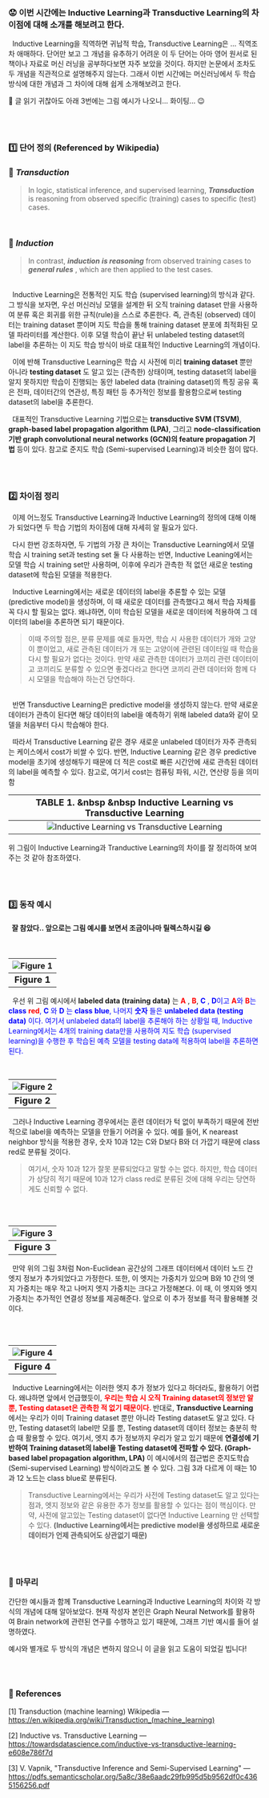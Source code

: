 ### :worried: 이번 시간에는 Inductive Learning과 Transductive Learning의 차이점에 대해 소개를 해보려고 한다.

&nbsp; Inductive Learning을 직역하면 귀납적 학습, Transductive Learning은 ... 직역조차 애매하다.
단어만 보고 그 개념을 유추하기 어려운 이 두 단어는 아마 영어 원서로 된 책이나 자료로 머신 러닝을 공부하다보면 자주 보았을 것이다. 하지만 논문에서 조차도 두 개념을 직관적으로 설명해주지 않는다.
그래서 이번 시간에는 머신러닝에서 두 학습 방식에 대한 개념과 그 차이에 대해 쉽게 소개해보려고 한다.

:smoking: 글 읽기 귀찮아도 아래 3번에는 그림 예시가 나오니... 화이팅... :wink:

<br><br>
### :one: 단어 정의 (Referenced by Wikipedia)
### :pushpin: _Transduction_
> In logic, statistical inference, and supervised learning, _**Transduction**_ is reasoning from observed specific (training) cases to specific (test) cases.
<br>

### :pushpin: _Induction_

> In contrast, _**induction**_ _**is reasoning**_ from observed training cases to _**general rules**_ , which are then applied to the test cases.

<br>
&nbsp; Inductive Learning은 전통적인 지도 학습 (supervised learning)의 방식과 같다. 그 방식을 보자면, 우선 머신러닝 모델을 설계한 뒤 오직 training dataset 만을 사용하여 분류 혹은 회귀를 위한 규칙(rule)을 스스로 추론한다. 즉, 관측된 (observed) 데이터는 training dataset 뿐이며 지도 학습을 통해 training dataset 분포에 최적화된 모델 파라미터를 계산한다. 이후 모델 학습이 끝난 뒤 unlabeled testing dataset의 label을 추론하는 이 지도 학습 방식이 바로 대표적인 Inductive Learning의 개념이다.

&nbsp; 이에 반해 Transductive Learning은 학습 시 사전에 미리 **training dataset** 뿐만 아니라 **testing dataset** 도 알고 있는 (관측한) 상태이며, testing dataset의 label을 알지 못하지만 학습이 진행되는 동안 labeled data (training dataset)의 특징 공유 혹은 전파, 데이터간의 연관성, 특징 패턴 등 추가적인 정보를 활용함으로써 testing dataset의 label을 추론한다.

 &nbsp; 대표적인 Transductive Learning 기법으로는 **transductive SVM (TSVM)**, **graph-based label propagation algorithm (LPA)**, 그리고 **node-classification 기반 graph convolutional neural networks (GCN)의 feature propagation 기법** 등이 있다. 참고로 준지도 학습 (Semi-supervised Learning)과 비슷한 점이 많다.
 
 <br><br>
 ### :two: 차이점 정리
 
&nbsp; 이제 어느정도 Transductive Learning과 Inductive Learning의 정의에 대해 이해가 되었다면 두 학습 기법의 차이점에 대해 자세히 알 필요가 있다.

&nbsp; 다시 한번 강조하자면, 두 기법의 가장 큰 차이는 Transductive Learning에서 모델 학습 시 training set과 testing set 둘 다 사용하는 반면, Inductive Leaning에서는 모델 학습 시 training set만 사용하며, 이후에 우리가 관측한 적 없던 새로운 testing dataset에 학습된 모델을 적용한다.

&nbsp; Inductive Learning에서는 새로운 데이터의 label을 추론할 수 있는 모델 (predictive model)을 생성하며, 이 때 새로운 데이터를 관측했다고 해서 학습 자체를 꼭 다시 할 필요는 없다. 왜냐하면, 이미 학습된 모델을 새로운 데이터에 적용하여 그 데이터의 label을 추론하면 되기 때문이다.
<br>
> 이때 주의할 점은, 분류 문제를 예로 들자면, 학습 시 사용한 데이터가 개와 고양이 뿐이었고, 새로 관측된 데이터가 개 또는 고양이에 관련된 데이터일 때 학습을 다시 할 필요가 없다는 것이다. 만약 새로 관측한 데이터가 코끼리 관련 데이터이고 코끼리도 분류할 수 있으면 좋겠다라고 한다면 코끼리 관련 데이터와 함께 다시 모델을 학습해야 하는건 당연하다.
<br>
&nbsp; 반면 Transductive Learning은 predictive model을 생성하지 않는다. 만약 새로운 데이터가 관측이 된다면 해당 데이터의 label을 예측하기 위해 labeled data와 같이 모델을 처음부터 다시 학습해야 한다.

&nbsp; 따라서 Transductive Learning 같은 경우 새로운 unlabeled 데이터가 자주 관측되는 케이스에서 cost가 비쌀 수 있다. 반면, Inductive Learning 같은 경우 predictive model을 초기에 생성해두기 때문에 더 적은 cost로 빠른 시간안에 새로 관측된 데이터의 label을 예측할 수 있다. 참고로, 여기서 cost는 컴퓨팅 파워, 시간, 연산량 등을 의미함

<center>

  |<b> <font size = "4" > TABLE 1. &nbsp &nbsp Inductive Learning vs Transductive Learning </font> </b>|
| :--: |
|![Inductive Learning vs Transductive Learning](https://velog.velcdn.com/images/kimdyun/post/ea851cdd-9319-4862-a47e-99419b6effe2/image.png "Inductive Learning vs Transductive Learning")|
</center>

위 그림이 Inductive Learning과 Tranductive Learning의 차이를 잘 정리하여 보여주는 것 같아 참조하였다.

<br><br>
### :three: 동작 예시
#### &nbsp; 잘 참았다.. 앞으로는 그림 예시를 보면서 조금이나마 릴렉스하시길 :satisfied:
<br>

<center>

|![Figure 1](https://user-images.githubusercontent.com/74770095/216779250-9231facb-d789-481f-b530-850da3cb4d8c.PNG)|
| :--: |
|<b> <font size = "4" > Figure 1 </font> </b>|
</center>

&nbsp; 우선 위 그림 예시에서 **labeled data (training data)** 는 <font style="color:red;"> **A** </font>, <span style="color:red">**B**</span>, <span style="color:blue"> __C__ </font>, <font style="color:blue;">**D**</font>이고 <font style="color:red;">**A**</font>와 <font style="color:red;">**B**</font>는 **class** <font style="color:red;">**red**</font>, <font style="color:blue;">**C**</font> 와 <font style="color:blue;">**D**</font> 는 **class** <font style="color:blue;">**blue**</font>, 나머지 **숫자** 들은 **unlabeled data (testing data)** 이다. 여기서 unlabeled data의 label을 추론해야 하는 상황일 때, Inductive Learning에서는 4개의 training data만을 사용하여 지도 학습 (supervised learning)을 수행한 후 학습된 예측 모델을 testing data에 적용하여 label을 추론하면 된다.


<br>
<center>

|![Figure 2](https://user-images.githubusercontent.com/74770095/216779277-14f6315e-cc9b-449f-b5aa-72b473b91605.PNG)|
| :--: |
|<b> <font size = "4" > Figure 2 </font> </b>|
</center>

&nbsp; 그러나 Inductive Learning 경우에서는 훈련 데이터가 턱 없이 부족하기 때문에 전반적으로 label을 예측하는 모델을 만들기 어려울 수 있다. 예를 들어, K neareast neighbor 방식을 적용한 경우, 숫자 10과 12는 C와 D보다 B와 더 가깝기 때문에 class red로 분류될 것이다.
<br>
> 여기서, 숫자 10과 12가 잘못 분류되었다고 말할 수는 없다. 하지만, 학습 데이터가 상당히 적기 때문에 10과 12가 class red로 분류된 것에 대해 우리는 당연하게도 신뢰할 수 없다.


<br><br>
<center>

|![Figure 3](https://user-images.githubusercontent.com/74770095/216779279-e5afae25-3ccb-4e82-84a6-2cd7b72c7576.PNG)|
| :--: |
|<b> <font size = "4" > Figure 3 </font> </b>|
</center>

&nbsp; 만약 위의 그림 3처럼 Non-Euclidean 공간상의 그래프 데이터에서 데이터 노드 간 엣지 정보가 추가되었다고 가정한다. 또한, 이 엣지는 가중치가 있으며 B와 10 간의 엣지 가중치는 매우 작고 나머지 엣지 가중치는 크다고 가정해본다. 이 때, 이 엣지와 엣지 가중치는 추가적인 연결성 정보를 제공해준다. 앞으로 이 추가 정보를 적극 활용해볼 것이다.


<br><br>
<center>

|![Figure 4](https://user-images.githubusercontent.com/74770095/216779281-6be144d0-7397-474b-a6b5-8a9dee9c94e2.PNG)|
| :--: |
|<b> <font size = "4" > Figure 4 </font> </b>|
</center>

&nbsp; Inductive Learning에서는 이러한 엣지 추가 정보가 있다고 하더라도, 활용하기 어렵다. 왜냐하면 앞에서 언급했듯이, **<font style="color:red;"> 우리는 학습 시 오직 Training dataset의 정보만 알 뿐, Testing dataset은 관측한 적 없기 때문이다. </font>** 반대로, **Transductive Learning** 에서는 우리가 이미 Training dataset 뿐만 아니라 Testing dataset도 알고 있다. 다만, Testing dataset의 label만 모를 뿐, Testing dataset의 데이터 정보는 충분히 학습 때 활용할 수 있다. 여기서, 엣지 추가 정보까지 우리가 알고 있기 때문에 **연결성에 기반하여 Training dataset의 label을 Testing dataset에 전파할 수 있다. (Graph-based label propagation algorithm, LPA)** 이 예시에서의 접근법은 준지도학습 (Semi-supervised Learning) 방식이라고도 볼 수 있다. 그림 3과 다르게 이 때는 10과 12 노드는 class blue로 분류된다.
<br>
> Transductive Learning에서는 우리가 사전에 Testing dataset도 알고 있다는 점과, 엣지 정보와 같은 유용한 추가 정보를 활용할 수 있다는 점이 핵심이다. 만약, 사전에 알고있는 Testing dataset이 없다면 Inductive Learning 만 선택할 수 있다. **(Inductive Learning에서는 predictive model을 생성하므로 새로운 데이터가 언제 관측되어도 상관없기 때문)**

<br><br>
### :closed_book: 마무리
간단한 예시들과 함께 Transductive Learning과 Inductive Learning의 차이와 각 방식의 개념에 대해 알아보았다. 현재 작성자 본인은 Graph Neural Network를 활용하여 Brain network에 관련된 연구를 수행하고 있기 때문에, 그래프 기반 예시를 들어 설명하였다.

예시와 별개로 두 방식의 개념은 변하지 않으니 이 글을 읽고 도움이 되었길 빕니다!

<br><br>
### :scroll: References
[1]  Transduction (machine learning) Wikipedia — https://en.wikipedia.org/wiki/Transduction_(machine_learning)

[2]  Inductive vs. Transductive Learning — https://towardsdatascience.com/inductive-vs-transductive-learning-e608e786f7d

[3]  V. Vapnik, "Transductive Inference and Semi-Supervised Learning" — https://pdfs.semanticscholar.org/5a8c/38e6aadc29fb995d5b9562df0c4365156256.pdf
